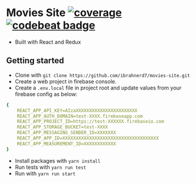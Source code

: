 # Movies Site [![coverage](https://codecov.io/gh/ibrahnerd7/movies-site/branch/main/graph/badge.svg?token=HBAQB2TL8S)](https://codecov.io/gh/ibrahnerd7/movies-site) [![codebeat badge](https://codebeat.co/badges/2cbb45aa-7455-4466-b902-2dee6f112ea9)](https://codebeat.co/projects/github-com-ibrahnerd7-movies-site-main)

- Built with React and Redux

## Getting started
- Clone with  `git clone https://github.com/ibrahnerd7/movies-site.git`
- Create a web project in firebase console.
- Create  a `.env.local` file in project root and update  values from your firebase config as below: 

```yaml
{
    REACT_APP_API_KEY=AIzaXXXXXXXXXXXXXXXXXXXXXXX
    REACT_APP_AUTH_DOMAIN=test-XXXX.firebaseapp.com
    REACT_APP_PROJECT_ID=https://test-XXXXXX.firebaseio.com
    REACT_APP_STORAGE_BUCKET=test-XXXX
    REACT_APP_MESSAGING_SENDER_ID=XXXXXXX
    REACT_APP_APP_ID=XXXXXXXXXXXXXXXXXXXXXXXXXXXXXXXXXXXX
    REACT_APP_MEASUREMENT_ID=XXXXXXXXXXXX
}
```
- Install packages with `yarn install`
- Run tests with `yarn run test `
- Run  with `yarn run start `
